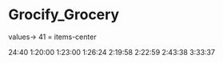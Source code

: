 # Grocify_Grocery

values-> 41 = items-center

24:40
1:20:00
1:23:00
1:26:24
2:19:58
2:22:59
2:43:38
3:33:37
